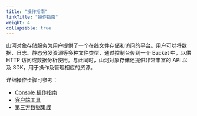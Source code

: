 ```yaml
---
title: "操作指南"
linkTitle: "操作指南"
weight: 4
collapsible: true
---
```


山河对象存储服务为用户提供了一个在线文件存储和访问的平台。用户可以将数据、日志、静态分发资源等多种文件类型，通过控制台传到一个 Bucket 中，以供 HTTP 访问或数据分析使用。与此同时，山河对象存储还提供非常丰富的 API 以及 SDK，用于操作及管理相应的资源。

详细操作步骤可参考：
- [Console 操作指南](/storage/object-storage/manual/console/overview/)
- [客户端工具](/storage/object-storage/manual/tool/)
- [第三方数据集成](/storage/object-storage/manual/third_party_integration/)
